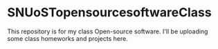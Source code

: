 # SNUoSTopensourcesoftwareClass
This repository is for my class Open-source software. I'll be uploading some class homeworks and projects here.
